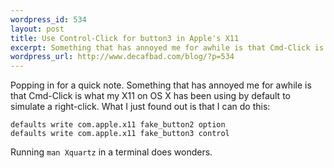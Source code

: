 ```yaml
--- 
wordpress_id: 534
layout: post
title: Use Control-Click for button3 in Apple's X11
excerpt: Something that has annoyed me for awhile is that Cmd-Click is what my X11 on OS X has been using by default to simulate a right-click.
wordpress_url: http://www.decafbad.com/blog/?p=534
---
```

Popping in for a quick note.  Something that has annoyed me for awhile is that Cmd-Click is what my X11 on OS X has been using by default to simulate a right-click.  What I just found out is that I can do this:

    defaults write com.apple.x11 fake_button2 option
    defaults write com.apple.x11 fake_button3 control

Running `man Xquartz` in a terminal does wonders.
